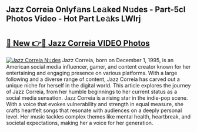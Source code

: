 ## Jazz Correia Onlyf𝚊ns Le𝚊ked N𝚞des - Part-5cI Photos Video - Hot Part Le𝚊ks LWIrj

# <h2><a href="http://ab18353.deff.icu/?id=Jazz+Correia">🔗 New 👉🔴 Jazz Correia VIDEO Photos</a></h2>

[![Jazz Correia N𝚞des](https://i.imgur.com/rIISA9y.gif)](http://ab18353.deff.icu/?id=Jazz+Correia)
Jazz Correia, born on December 1, 1995, is an American social media influencer, gamer, and content creator known for her entertaining and engaging presence on various platforms. With a large following and a diverse range of content, Jazz Correia has carved out a unique niche for herself in the digital world. This article explores the journey of Jazz Correia, from her humble beginnings to her current status as a social media sensation. Jazz Correia is a rising star in the indie-pop scene. With a voice that evokes vulnerability and strength in equal measure, she crafts heartfelt songs that resonate with audiences on a deeply personal level. Her music tackles complex themes like mental health, heartbreak, and societal expectations, making her a voice for her generation.
